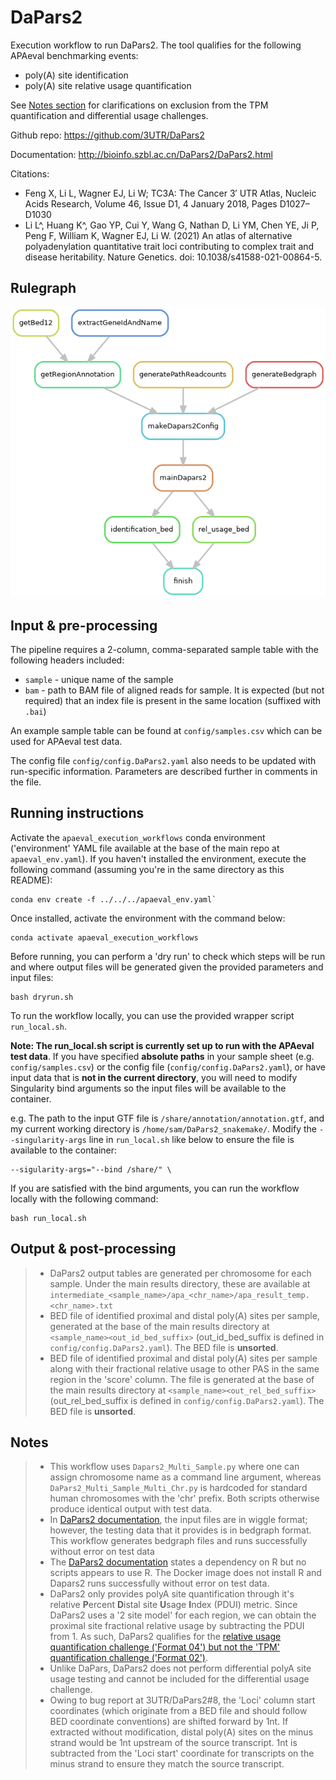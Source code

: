 
# DaPars2

Execution workflow to run DaPars2. The tool qualifies for the following APAeval benchmarking events:
- poly(A) site identification
- poly(A) site relative usage quantification

See [Notes section](#notes) for clarifications on exclusion from the TPM quantification and differential usage challenges.


Github repo: https://github.com/3UTR/DaPars2

Documentation: http://bioinfo.szbl.ac.cn/DaPars2/DaPars2.html

Citations:
- Feng X, Li L, Wagner EJ, Li W; TC3A: The Cancer 3′ UTR Atlas, Nucleic Acids Research, Volume 46, Issue D1, 4 January 2018, Pages D1027–D1030
- Li L^, Huang K^, Gao YP, Cui Y, Wang G, Nathan D, Li YM, Chen YE, Ji P, Peng F, William K, Wagner EJ, Li W. (2021) An atlas of alternative polyadenylation quantitative trait loci contributing to complex trait and disease heritability. Nature Genetics. doi: 10.1038/s41588-021-00864-5.

## Rulegraph

![rulegraph](rulegraph.DaPars2.png)

## Input & pre-processing

The pipeline requires a 2-column, comma-separated sample table with the following headers included:

- `sample` - unique name of the sample
- `bam` - path to BAM file of aligned reads for sample. It is expected (but not required) that an index file is present in the same location (suffixed with `.bai`)

An example sample table can be found at `config/samples.csv` which can be used for APAeval test data.

The config file `config/config.DaPars2.yaml` also needs to be updated with run-specific information. Parameters are described further in comments in the file.



## Running instructions

Activate the `apaeval_execution_workflows` conda environment ('environment' YAML file available at the base of the main repo at `apaeval_env.yaml`). If you haven't installed the environment, execute the following command (assuming you're in the same directory as this README):

```
conda env create -f ../../../apaeval_env.yaml`
```

Once installed, activate the environment with the command below:

```
conda activate apaeval_execution_workflows
```

Before running, you can perform a 'dry run' to check which steps will be run and where output files will be generated given the provided parameters and input files:

```
bash dryrun.sh
```

To run the workflow locally, you can use the provided wrapper script `run_local.sh`.

**Note: The run_local.sh script is currently set up to run with the APAeval test data**. If you have specified **absolute paths** in your sample sheet (e.g. `config/samples.csv`) or the config file (`config/config.DaPars2.yaml`), or have input data that is **not in the current directory**, you will need to modify Singularity bind arguments so the input files will be available to the container.

e.g. The path to the input GTF file is `/share/annotation/annotation.gtf`, and my current working directory is `/home/sam/DaPars2_snakemake/`. Modify the `--singularity-args` line in `run_local.sh` like below to ensure the file is available to the container:

```
--sigularity-args="--bind /share/" \
```

If you are satisfied with the bind arguments, you can run the workflow locally with the following command:

```
bash run_local.sh
```


## Output & post-processing
> *  DaPars2 output tables are generated per chromosome for each sample. Under the main results directory, these are available at `intermediate_<sample_name>/apa_<chr_name>/apa_result_temp.<chr_name>.txt`
> * BED file of identified proximal and distal poly(A) sites per sample, generated at the base of the main results directory at `<sample_name><out_id_bed_suffix>` (out_id_bed_suffix is defined in `config/config.DaPars2.yaml`). The BED file is **unsorted**.
> * BED file of identified proximal and distal poly(A) sites per sample along with their fractional relative usage to other PAS in the same region in the 'score' column. The file is generated at the base of the main results directory at `<sample_name><out_rel_bed_suffix>` (out_rel_bed_suffix is defined in `config/config.DaPars2.yaml`). The BED file is **unsorted**.



## Notes
> * This workflow uses `Dapars2_Multi_Sample.py` where one can assign chromosome name as a command line argument, whereas `DaPars2_Multi_Sample_Multi_Chr.py` is hardcoded for standard human chromosomes with the 'chr' prefix. Both scripts otherwise produce identical output with test data.
> * In [DaPars2 documentation](http://bioinfo.szbl.ac.cn/DaPars2/DaPars2.html), the input files are in wiggle format; however, the testing data that it provides is in bedgraph format. This workflow generates bedgraph files and runs successfully without error on test data
> * The [DaPars2 documentation](http://bioinfo.szbl.ac.cn/DaPars2/DaPars2.html) states a dependency on R but no scripts appears to use R. The Docker image does not install R and Dapars2 runs successfully without error on test data.
> * DaPars2 only provides polyA site quantification through it's relative **P**ercent **D**istal site **U**sage **I**ndex (PDUI) metric. Since DaPars2 uses a '2 site model' for each region, we can obtain the proximal site fractional relative usage by subtracting the PDUI from 1. As such, DaPars2 qualifies for the [relative usage quantification challenge ('Format 04') but not the 'TPM' quantification challenge ('Format 02')](https://github.com/iRNA-COSI/APAeval/blob/main/execution_workflows/execution_output_specification.md#format-02).
> * Unlike DaPars, DaPars2 does not perform differential polyA site usage testing and cannot be included for the differential usage challenge.
> * Owing to bug report at 3UTR/DaPars2#8, the 'Loci' column start coordinates (which originate from a BED file and should follow BED coordinate conventions) are shifted forward by 1nt. If extracted without modification, distal poly(A) sites on the minus strand would be 1nt upstream of the source transcript. 1nt is subtracted from the 'Loci start' coordinate for transcripts on the minus strand to ensure they match the source transcript.
